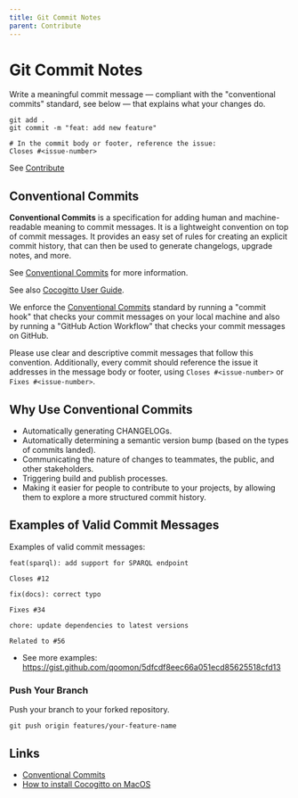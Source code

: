 ```yaml
---
title: Git Commit Notes
parent: Contribute
---
```


# Git Commit Notes

Write a meaningful commit message &mdash;
compliant with the "conventional commits" standard,
see below &mdash; that explains
what your changes do.

```shell
git add .
git commit -m "feat: add new feature"

# In the commit body or footer, reference the issue:
Closes #<issue-number>
```

See [Contribute](https://ekgf.github.io/GraphArch/contribute/README/)

## Conventional Commits

**Conventional Commits** is a specification for adding human and
machine-readable meaning to commit messages.
It is a lightweight convention on top of commit messages.
It provides an easy set of rules for creating an explicit commit history,
that can then be used to generate changelogs, upgrade notes, and more.

See [Conventional Commits](https://www.conventionalcommits.org/) for more information.

See also [Cocogitto User Guide](https://docs.cocogitto.io/guide/init.html).

We enforce the [Conventional Commits](https://www.conventionalcommits.org/en/v1.0.0/)
standard by running a "commit hook" that checks your commit messages on your local machine
and also by running a "GitHub Action Workflow" that checks your commit messages on GitHub.

Please use clear and descriptive commit messages that follow this convention.
Additionally, every commit should reference the issue it addresses in the message body or footer,
using `Closes #<issue-number>` or `Fixes #<issue-number>`.

## Why Use Conventional Commits

- Automatically generating CHANGELOGs.
- Automatically determining a semantic version
  bump (based on the types of commits landed).
- Communicating the nature of changes to
  teammates, the public, and other stakeholders.
- Triggering build and publish processes.
- Making it easier for people to contribute to
  your projects, by allowing them to explore a
  more structured commit history.

## Examples of Valid Commit Messages

Examples of valid commit messages:

```text
feat(sparql): add support for SPARQL endpoint

Closes #12
```

```text
fix(docs): correct typo

Fixes #34
```

```text
chore: update dependencies to latest versions

Related to #56
```

- See more examples: https://gist.github.com/qoomon/5dfcdf8eec66a051ecd85625518cfd13

### Push Your Branch

Push your branch to your forked repository.

```shell
git push origin features/your-feature-name
```

## Links

- [Conventional Commits](https://www.conventionalcommits.org/en/v1.0.0/)
- [How to install Cocogitto on MacOS](./macos.md#conventional-commits)
